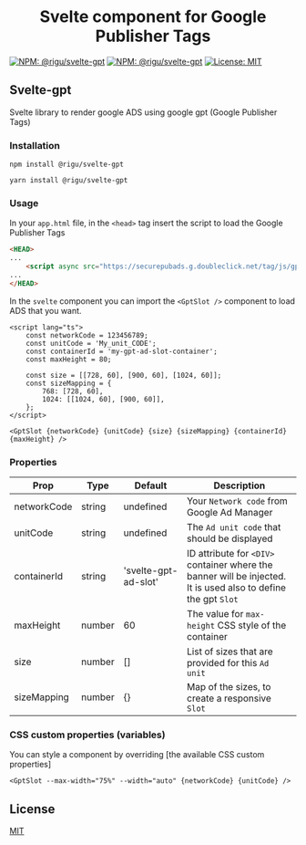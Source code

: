 <div align="center">
  <h1>Svelte component for Google Publisher Tags</h1>
</div>

[![NPM: @rigu/svelte-gpt](https://badgen.now.sh/npm/v/@rigu/svelte-gpt)](https://www.npmjs.com/package/@rigu/svelte-gpt)
[![NPM: @rigu/svelte-gpt](https://badgen.now.sh/npm/dm/@rigu/svelte-gpt)](https://www.npmjs.com/package/@rigu/svelte-gpt)
[![License: MIT](https://img.shields.io/badge/License-MIT-yellow.svg)](https://opensource.org/licenses/MIT)

## Svelte-gpt

Svelte library to render google ADS using google gpt (Google Publisher Tags)

### Installation

```
npm install @rigu/svelte-gpt
```
```
yarn install @rigu/svelte-gpt
```

### Usage
In your `app.html` file, in the `<head>` tag insert the script to load the Google Publisher Tags 
```HTML
<HEAD>
...
    <script async src="https://securepubads.g.doubleclick.net/tag/js/gpt.js"></script>
...
</HEAD>
```

In the `svelte` component you can import the `<GptSlot />` component to load ADS that you want.
```
<script lang="ts">
    const networkCode = 123456789;
    const unitCode = 'My_unit_CODE';
    const containerId = 'my-gpt-ad-slot-container';
    const maxHeight = 80;
    
    const size = [[728, 60], [900, 60], [1024, 60]];
    const sizeMapping = {
        768: [728, 60],
        1024: [[1024, 60], [900, 60]],
    };
</script>

<GptSlot {networkCode} {unitCode} {size} {sizeMapping} {containerId} {maxHeight} />
```

### Properties
| Prop          | Type   | Default              | Description                                                                                                          |
|---------------|--------|----------------------|----------------------------------------------------------------------------------------------------------------------|
| networkCode   | string | undefined            | Your `Network code` from Google Ad Manager                                                                           |
| unitCode      | string | undefined            | The `Ad unit code` that should be displayed                                                                          |
| containerId   | string | 'svelte-gpt-ad-slot' | ID attribute for `<DIV>` container where the banner will be injected. <br/> It is used also to define the gpt `Slot` |
| maxHeight     | number | 60                   | The value for `max-height` CSS style of the container                                                                |
| size          | number | []                   | List of sizes that are provided for this `Ad unit`                                                                   |
| sizeMapping   | number | {}                   | Map of the sizes, to create a responsive `Slot`                                                                      |

### CSS custom properties (variables)

You can style a component by overriding [the available CSS custom properties]
```
<GptSlot --max-width="75%" --width="auto" {networkCode} {unitCode} />
```

## License

[MIT](LICENSE)

